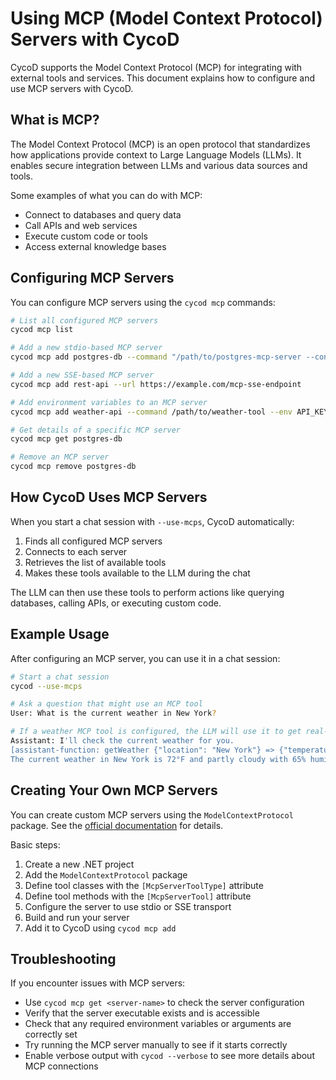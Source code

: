 # Using MCP (Model Context Protocol) Servers with CycoD

CycoD supports the Model Context Protocol (MCP) for integrating with external tools and services. This document explains how to configure and use MCP servers with CycoD.

## What is MCP?

The Model Context Protocol (MCP) is an open protocol that standardizes how applications provide context to Large Language Models (LLMs). It enables secure integration between LLMs and various data sources and tools.

Some examples of what you can do with MCP:
- Connect to databases and query data
- Call APIs and web services
- Execute custom code or tools
- Access external knowledge bases

## Configuring MCP Servers

You can configure MCP servers using the `cycod mcp` commands:

```bash
# List all configured MCP servers
cycod mcp list

# Add a new stdio-based MCP server
cycod mcp add postgres-db --command "/path/to/postgres-mcp-server --connection-string \"postgres://user:pass@localhost:5432/mydb\""

# Add a new SSE-based MCP server
cycod mcp add rest-api --url https://example.com/mcp-sse-endpoint

# Add environment variables to an MCP server
cycod mcp add weather-api --command /path/to/weather-tool --env API_KEY=abc123 --env CACHE_DIR=/tmp

# Get details of a specific MCP server
cycod mcp get postgres-db

# Remove an MCP server
cycod mcp remove postgres-db
```

## How CycoD Uses MCP Servers

When you start a chat session with `--use-mcps`, CycoD automatically:

1. Finds all configured MCP servers
2. Connects to each server
3. Retrieves the list of available tools
4. Makes these tools available to the LLM during the chat

The LLM can then use these tools to perform actions like querying databases, calling APIs, or executing custom code.

## Example Usage

After configuring an MCP server, you can use it in a chat session:

```bash
# Start a chat session
cycod --use-mcps

# Ask a question that might use an MCP tool
User: What is the current weather in New York?

# If a weather MCP tool is configured, the LLM will use it to get real-time data
Assistant: I'll check the current weather for you.
[assistant-function: getWeather {"location": "New York"} => {"temperature": 72, "condition": "Partly Cloudy", "humidity": 65}]
The current weather in New York is 72°F and partly cloudy with 65% humidity.
```

## Creating Your Own MCP Servers

You can create custom MCP servers using the `ModelContextProtocol` package. See the [official documentation](https://github.com/modelcontextprotocol/csharp-sdk) for details.

Basic steps:
1. Create a new .NET project
2. Add the `ModelContextProtocol` package
3. Define tool classes with the `[McpServerToolType]` attribute
4. Define tool methods with the `[McpServerTool]` attribute
5. Configure the server to use stdio or SSE transport
6. Build and run your server
7. Add it to CycoD using `cycod mcp add`

## Troubleshooting

If you encounter issues with MCP servers:

- Use `cycod mcp get <server-name>` to check the server configuration
- Verify that the server executable exists and is accessible
- Check that any required environment variables or arguments are correctly set
- Try running the MCP server manually to see if it starts correctly
- Enable verbose output with `cycod --verbose` to see more details about MCP connections